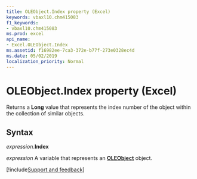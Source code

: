 ```yaml
---
title: OLEObject.Index property (Excel)
keywords: vbaxl10.chm415083
f1_keywords:
- vbaxl10.chm415083
ms.prod: excel
api_name:
- Excel.OLEObject.Index
ms.assetid: f16982ee-7ca3-372e-b77f-273e0328ec4d
ms.date: 05/02/2019
localization_priority: Normal
---
```



# OLEObject.Index property (Excel)

Returns a **Long** value that represents the index number of the object within the collection of similar objects.


## Syntax

_expression_.**Index**

_expression_ A variable that represents an **[OLEObject](Excel.OLEObject.md)** object.




[!include[Support and feedback](~/includes/feedback-boilerplate.md)]